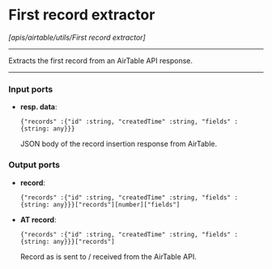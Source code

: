 # First record extractor

_[apis/airtable/utils/First record extractor]_

---

Extracts the first record from an AirTable API response.<br>

---

### Input ports

* __resp. data__: 
    ```
    {"records" :{"id" :string, "createdTime" :string, "fields" :{string: any}}}
    ```

    JSON body of the record insertion response from AirTable.<br>

### Output ports

* __record__: 
    ```
    {"records" :{"id" :string, "createdTime" :string, "fields" :{string: any}}}["records"][number]["fields"]
    ```


* __AT record__: 
    ```
    {"records" :{"id" :string, "createdTime" :string, "fields" :{string: any}}}["records"]
    ```

    Record as is sent to / received from the AirTable API.<br>

